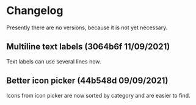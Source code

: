 # Changelog

Presently there are no versions, because it is not yet necessary. 


## Multiline text labels (3064b6f 11/09/2021)

Text labels can use several lines now.


## Better icon picker (44b548d 09/09/2021)

Icons from icon picker are now sorted by category and are easier to find.

